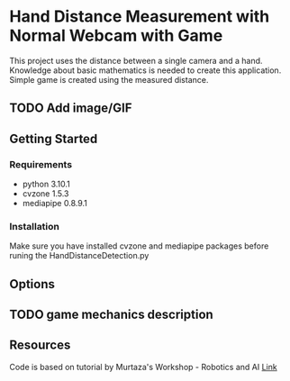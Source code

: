 # Hand Distance Measurement with Normal Webcam with Game


This project uses the distance between a single camera and a hand. Knowledge about basic mathematics is needed to create this application. Simple game is created using the measured distance.

## TODO Add image/GIF

## Getting Started
### Requirements

- python 3.10.1
- cvzone 1.5.3
- mediapipe 0.8.9.1

### Installation

Make sure you have installed cvzone and mediapipe packages before runing the HandDistanceDetection.py


## Options

## TODO game mechanics description

## Resources

Code is based on tutorial by Murtaza's Workshop - Robotics and AI [Link](https://www.computervision.zone/courses/hand-distance-measurement/)


